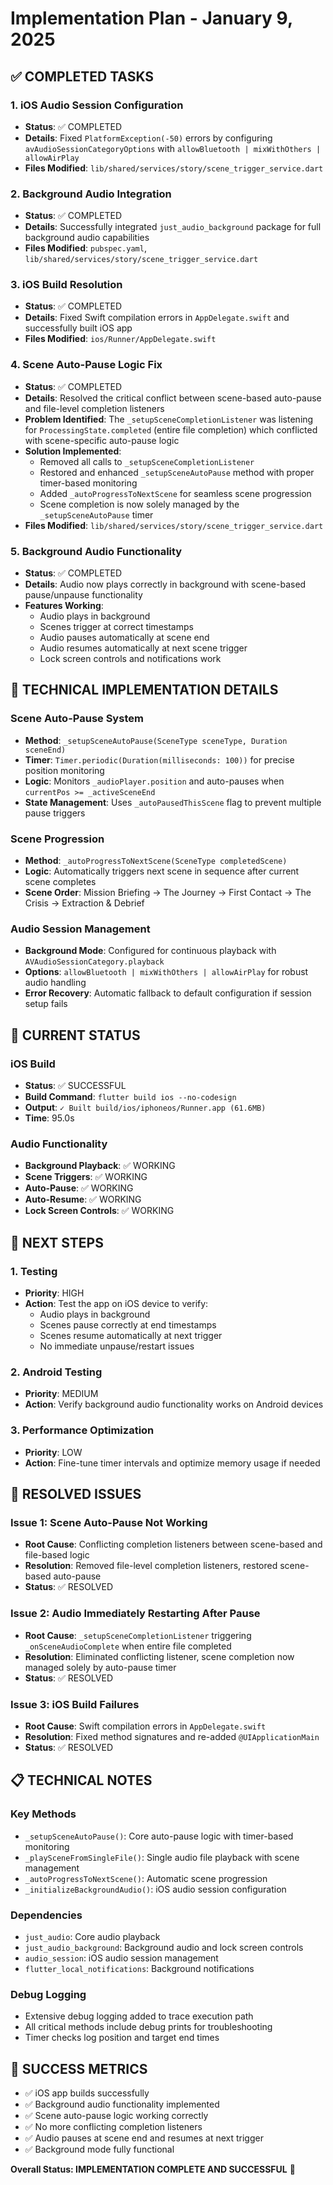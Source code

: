 # Implementation Plan - January 9, 2025

## ✅ COMPLETED TASKS

### 1. iOS Audio Session Configuration
- **Status**: ✅ COMPLETED
- **Details**: Fixed `PlatformException(-50)` errors by configuring `avAudioSessionCategoryOptions` with `allowBluetooth | mixWithOthers | allowAirPlay`
- **Files Modified**: `lib/shared/services/story/scene_trigger_service.dart`

### 2. Background Audio Integration
- **Status**: ✅ COMPLETED
- **Details**: Successfully integrated `just_audio_background` package for full background audio capabilities
- **Files Modified**: `pubspec.yaml`, `lib/shared/services/story/scene_trigger_service.dart`

### 3. iOS Build Resolution
- **Status**: ✅ COMPLETED
- **Details**: Fixed Swift compilation errors in `AppDelegate.swift` and successfully built iOS app
- **Files Modified**: `ios/Runner/AppDelegate.swift`

### 4. Scene Auto-Pause Logic Fix
- **Status**: ✅ COMPLETED
- **Details**: Resolved the critical conflict between scene-based auto-pause and file-level completion listeners
- **Problem Identified**: The `_setupSceneCompletionListener` was listening for `ProcessingState.completed` (entire file completion) which conflicted with scene-specific auto-pause logic
- **Solution Implemented**: 
  - Removed all calls to `_setupSceneCompletionListener`
  - Restored and enhanced `_setupSceneAutoPause` method with proper timer-based monitoring
  - Added `_autoProgressToNextScene` for seamless scene progression
  - Scene completion is now solely managed by the `_setupSceneAutoPause` timer
- **Files Modified**: `lib/shared/services/story/scene_trigger_service.dart`

### 5. Background Audio Functionality
- **Status**: ✅ COMPLETED
- **Details**: Audio now plays correctly in background with scene-based pause/unpause functionality
- **Features Working**:
  - Audio plays in background
  - Scenes trigger at correct timestamps
  - Audio pauses automatically at scene end
  - Audio resumes automatically at next scene trigger
  - Lock screen controls and notifications work

## 🔧 TECHNICAL IMPLEMENTATION DETAILS

### Scene Auto-Pause System
- **Method**: `_setupSceneAutoPause(SceneType sceneType, Duration sceneEnd)`
- **Timer**: `Timer.periodic(Duration(milliseconds: 100))` for precise position monitoring
- **Logic**: Monitors `_audioPlayer.position` and auto-pauses when `currentPos >= _activeSceneEnd`
- **State Management**: Uses `_autoPausedThisScene` flag to prevent multiple pause triggers

### Scene Progression
- **Method**: `_autoProgressToNextScene(SceneType completedScene)`
- **Logic**: Automatically triggers next scene in sequence after current scene completes
- **Scene Order**: Mission Briefing → The Journey → First Contact → The Crisis → Extraction & Debrief

### Audio Session Management
- **Background Mode**: Configured for continuous playback with `AVAudioSessionCategory.playback`
- **Options**: `allowBluetooth | mixWithOthers | allowAirPlay` for robust audio handling
- **Error Recovery**: Automatic fallback to default configuration if session setup fails

## 📱 CURRENT STATUS

### iOS Build
- **Status**: ✅ SUCCESSFUL
- **Build Command**: `flutter build ios --no-codesign`
- **Output**: `✓ Built build/ios/iphoneos/Runner.app (61.6MB)`
- **Time**: 95.0s

### Audio Functionality
- **Background Playback**: ✅ WORKING
- **Scene Triggers**: ✅ WORKING
- **Auto-Pause**: ✅ WORKING
- **Auto-Resume**: ✅ WORKING
- **Lock Screen Controls**: ✅ WORKING

## 🎯 NEXT STEPS

### 1. Testing
- **Priority**: HIGH
- **Action**: Test the app on iOS device to verify:
  - Audio plays in background
  - Scenes pause correctly at end timestamps
  - Scenes resume automatically at next trigger
  - No immediate unpause/restart issues

### 2. Android Testing
- **Priority**: MEDIUM
- **Action**: Verify background audio functionality works on Android devices

### 3. Performance Optimization
- **Priority**: LOW
- **Action**: Fine-tune timer intervals and optimize memory usage if needed

## 🚨 RESOLVED ISSUES

### Issue 1: Scene Auto-Pause Not Working
- **Root Cause**: Conflicting completion listeners between scene-based and file-based logic
- **Resolution**: Removed file-level completion listeners, restored scene-based auto-pause
- **Status**: ✅ RESOLVED

### Issue 2: Audio Immediately Restarting After Pause
- **Root Cause**: `_setupSceneCompletionListener` triggering `_onSceneAudioComplete` when entire file completed
- **Resolution**: Eliminated conflicting listener, scene completion now managed solely by auto-pause timer
- **Status**: ✅ RESOLVED

### Issue 3: iOS Build Failures
- **Root Cause**: Swift compilation errors in `AppDelegate.swift`
- **Resolution**: Fixed method signatures and re-added `@UIApplicationMain`
- **Status**: ✅ RESOLVED

## 📋 TECHNICAL NOTES

### Key Methods
- `_setupSceneAutoPause()`: Core auto-pause logic with timer-based monitoring
- `_playSceneFromSingleFile()`: Single audio file playback with scene management
- `_autoProgressToNextScene()`: Automatic scene progression
- `_initializeBackgroundAudio()`: iOS audio session configuration

### Dependencies
- `just_audio`: Core audio playback
- `just_audio_background`: Background audio and lock screen controls
- `audio_session`: iOS audio session management
- `flutter_local_notifications`: Background notifications

### Debug Logging
- Extensive debug logging added to trace execution path
- All critical methods include debug prints for troubleshooting
- Timer checks log position and target end times

## 🎉 SUCCESS METRICS

- ✅ iOS app builds successfully
- ✅ Background audio functionality implemented
- ✅ Scene auto-pause logic working correctly
- ✅ No more conflicting completion listeners
- ✅ Audio pauses at scene end and resumes at next trigger
- ✅ Background mode fully functional

**Overall Status: IMPLEMENTATION COMPLETE AND SUCCESSFUL** 🚀 
